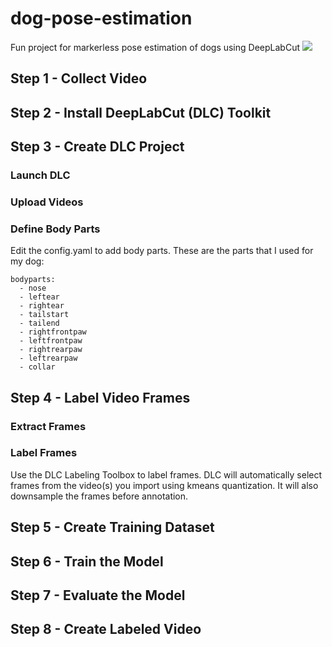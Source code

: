# dog-pose-estimation

Fun project for markerless pose estimation of dogs using DeepLabCut
![](coco_pose.gif)

## Step 1 - Collect Video

## Step 2 - Install DeepLabCut (DLC) Toolkit

## Step 3 - Create DLC Project

### Launch DLC

### Upload Videos

### Define Body Parts

Edit the config.yaml to add body parts. These are the parts that I used for my dog:

```
bodyparts:
  - nose
  - leftear
  - rightear
  - tailstart
  - tailend
  - rightfrontpaw
  - leftfrontpaw
  - rightrearpaw
  - leftrearpaw
  - collar
```

## Step 4 - Label Video Frames

### Extract Frames

### Label Frames

Use the DLC Labeling Toolbox to label frames. DLC will automatically select frames from the video(s) you import using kmeans quantization. It will also downsample the frames before annotation.

## Step 5 - Create Training Dataset

## Step 6 - Train the Model

## Step 7 - Evaluate the Model

## Step 8 - Create Labeled Video
